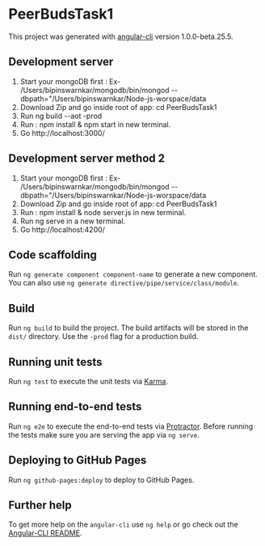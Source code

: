 # PeerBudsTask1

This project was generated with [angular-cli](https://github.com/angular/angular-cli) version 1.0.0-beta.25.5.

## Development server
1. Start your mongoDB first : Ex-  /Users/bipinswarnkar/mongodb/bin/mongod --dbpath="/Users/bipinswarnkar/Node-js-worspace/data
2. Download Zip and go inside root of app: cd PeerBudsTask1
3. Run ng build --aot -prod 
3. Run :  npm install & npm start in new terminal.
4. Go http://localhost:3000/


## Development server method 2
1. Start your mongoDB first : Ex-  /Users/bipinswarnkar/mongodb/bin/mongod --dbpath="/Users/bipinswarnkar/Node-js-worspace/data
2. Download Zip and go inside root of app: cd PeerBudsTask1
3. Run :  npm install & node server.js  in new terminal.
4. Run ng serve in a new terminal.
5. Go http://localhost:4200/

## Code scaffolding

Run `ng generate component component-name` to generate a new component. You can also use `ng generate directive/pipe/service/class/module`.

## Build

Run `ng build` to build the project. The build artifacts will be stored in the `dist/` directory. Use the `-prod` flag for a production build.

## Running unit tests

Run `ng test` to execute the unit tests via [Karma](https://karma-runner.github.io).

## Running end-to-end tests

Run `ng e2e` to execute the end-to-end tests via [Protractor](http://www.protractortest.org/).
Before running the tests make sure you are serving the app via `ng serve`.

## Deploying to GitHub Pages

Run `ng github-pages:deploy` to deploy to GitHub Pages.

## Further help

To get more help on the `angular-cli` use `ng help` or go check out the [Angular-CLI README](https://github.com/angular/angular-cli/blob/master/README.md).
